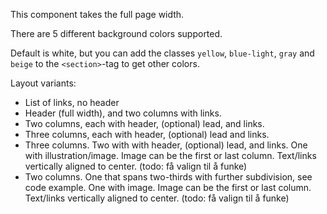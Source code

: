 This component takes the full page width.

There are 5 different background colors supported.

Default is white, but you can add the classes `yellow`, `blue-light`, `gray` and `beige` to the `<section>`-tag to get other colors.

Layout variants:

- List of links, no header
- Header (full width), and two columns with links.
- Two columns, each with header, (optional) lead, and links.
- Three columns, each with header, (optional) lead and links.
- Three columns. Two with with header, (optional) lead, and links. One with illustration/image. Image can be the first or last column. Text/links vertically aligned to center. (todo: få valign til å funke)
- Two columns. One that spans two-thirds with further subdivision, see code example. One with image. Image can be the first or last column. Text/links vertically aligned to center. (todo: få valign til å funke)
